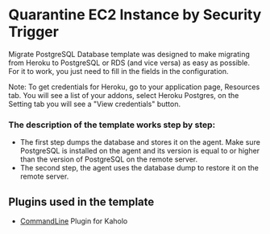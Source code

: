 # Quarantine EC2 Instance by Security Trigger

Migrate PostgreSQL Database template was designed to make migrating from Heroku to PostgreSQL or RDS (and vice versa) as easy as possible. For it to work, you just need to fill in the fields in the configuration.

Note: To get credentials for Heroku, go to your application page, Resources tab. You will see a list of your addons, select Heroku Postgres, on the Setting tab you will see a "View credentials" button.

### The description of the template works step by step:
* The first step dumps the database and stores it on the agent. Make sure PostgreSQL is installed on the agent and its version is equal to or higher than the version of PostgreSQL on the remote server.
* The second step, the agent uses the database dump to restore it on the remote server.

## Plugins used in the template
* [CommandLine](https://github.com/Kaholo/kaholo-plugin-cmd) Plugin for Kaholo
